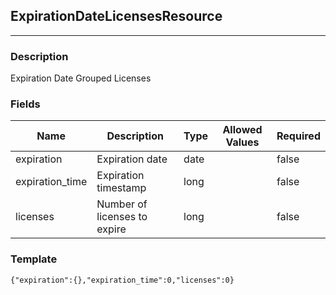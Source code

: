 ## ExpirationDateLicensesResource
---
### Description
Expiration Date Grouped Licenses
### Fields
| Name | Description | Type | Allowed Values | Required |
| ---- | ----------- | ---- | -------------- | -------- |
| expiration | Expiration date | date |  | false |
| expiration_time | Expiration timestamp | long |  | false |
| licenses | Number of licenses to expire | long |  | false |
### Template
```
{"expiration":{},"expiration_time":0,"licenses":0}
```
